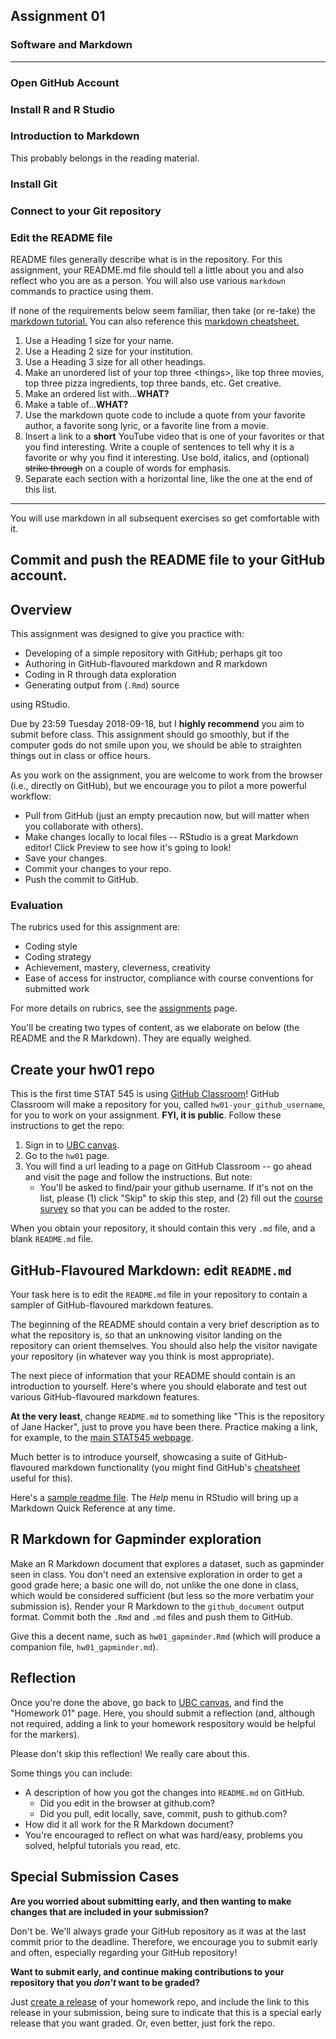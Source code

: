 ## Assignment 01
### Software and Markdown
***

### Open GitHub Account

### Install R and R Studio

### Introduction to Markdown

This probably belongs in the reading material.

### Install Git

### Connect to your Git repository

### Edit the README file

README files generally describe what is in the repository. For this assignment, your README.md file should tell a little about you and also reflect who you are as a person.  You will also use various `markdown` commands to practice using them.

If none of the requirements below seem familiar, then take (or re-take) the [markdown tutorial.](https://commonmark.org/help/tutorial/) You can also reference this [markdown cheatsheet.](https://github.com/adam-p/markdown-here/wiki/Markdown-Cheatsheet)

1. Use a Heading 1 size for your name.
2. Use a Heading 2 size for your institution.
3. Use a Heading 3 size for all other headings.
4. Make an unordered list of your top three \<things\>, like top three movies, top three pizza ingredients, top three bands, etc. Get creative.
5. Make an ordered list with...**WHAT?**
6. Make a table of...**WHAT?**
7. Use the markdown quote code to include a quote from your favorite author, a favorite song lyric, or a favorite line from a movie. 
8. Insert a link to a **short** YouTube video that is one of your favorites or that you find interesting. Write a couple of sentences to tell why it is a favorite or why you find it interesting. Use bold, italics, and (optional) ~~strike through~~ on a couple of words for emphasis.
9. Separate each section with a horizontal line, like the one at the end of this list.

***

You will use markdown in all subsequent exercises so get comfortable with it.



## Commit and push the README file to your GitHub account.




## Overview

This assignment was designed to give you practice with:

- Developing of a simple repository with GitHub; perhaps git too
- Authoring in GitHub-flavoured markdown and R markdown
- Coding in R through data exploration
- Generating output from (`.Rmd`) source

using RStudio.

Due by 23:59 Tuesday 2018-09-18, but I **highly recommend** you aim to submit before class. This assignment should go smoothly, but if the computer gods do not smile upon you, we should be able to straighten things out in class or office hours.

As you work on the assignment, you are welcome to work from the browser (i.e., directly on GitHub), but we encourage you to pilot a more powerful workflow:

- Pull from GitHub (just an empty precaution now, but will matter when you collaborate with others).
- Make changes locally to local files -- RStudio is a great Markdown editor! Click Preview to see how it's going to look!
- Save your changes.
- Commit your changes to your repo.
- Push the commit to GitHub.

### Evaluation

The rubrics used for this assignment are:

- Coding style
- Coding strategy
- Achievement, mastery, cleverness, creativity
- Ease of access for instructor, compliance with course conventions for submitted work

For more details on rubrics, see the [assignments](http://stat545.com/Classroom/assignments/) page. 

You'll be creating two types of content, as we elaborate on below (the README and the R Markdown). They are equally weighed.

## Create your hw01 repo

This is the first time STAT 545 is using [GitHub Classroom](https://classroom.github.com/)! GitHub Classroom will make a repository for you, called `hw01-your_github_username`, for you to work on your assignment. __FYI, it is public__. Follow these instructions to get the repo:

1. Sign in to [UBC canvas](https://canvas.ubc.ca).
2. Go to the `hw01` page.
3. You will find a url leading to a page on GitHub Classroom -- go ahead and visit the page and follow the instructions. But note:
    - You'll be asked to find/pair your github username. If it's not on the list, please (1) click "Skip" to skip this step, and (2) fill out the [course survey](https://goo.gl/forms/UPvRA6a9WRod8JPb2) so that you can be added to the roster. 

When you obtain your repository, it should contain this very `.md` file, and a blank `README.md` file.

## GitHub-Flavoured Markdown: edit `README.md`

Your task here is to edit the `README.md` file in your repository to contain a sampler of GitHub-flavoured markdown features.

The beginning of the README should contain a very brief description as to what the repository is, so that an unknowing visitor landing on the repository can orient themselves. You should also help the visitor navigate your repository (in whatever way you think is most appropriate). 

The next piece of information that your README should contain is an introduction to yourself. Here's where you should elaborate and test out various GitHub-flavoured markdown features.

__At the very least__, change `README.md` to something like "This is the repository of Jane Hacker", just to prove you have been there. Practice making a link, for example, to the [main STAT545 webpage](http://stat545.com).

Much better is to introduce yourself, showcasing a suite of GitHub-flavoured markdown functionality (you might find GitHub's [cheatsheet](https://guides.github.com/pdfs/markdown-cheatsheet-online.pdf) useful for this). 

Here's a [sample readme file](https://github.com/STAT545-UBC/Classroom/blob/master/assignments/hw01/sample_readme.md). The *Help* menu in RStudio will bring up a Markdown Quick Reference at any time.


## R Markdown for Gapminder exploration

Make an R Markdown document that explores a dataset, such as gapminder seen in class. You don't need an extensive exploration in order to get a good grade here; a basic one will do, not unlike the one done in class, which would be considered sufficient (but less so the more verbatim your submission is). Render your R Markdown to the `github_document` output format. Commit both the `.Rmd` and `.md` files and push them to GitHub.

Give this a decent name, such as `hw01_gapminder.Rmd` (which will produce a companion file, `hw01_gapminder.md`).

## Reflection

Once you're done the above, go back to [UBC canvas](https://canvas.ubc.ca/), and find the "Homework 01" page. Here, you should submit a reflection (and, although not required, adding a link to your homework respository would be helpful for the markers). 

Please don't skip this reflection! We really care about this.

Some things you can include:

- A description of how you got the changes into `README.md` on GitHub.
    - Did you edit in the browser at github.com?
    - Did you pull, edit locally, save, commit, push to github.com?
- How did it all work for the R Markdown document?
- You're encouraged to reflect on what was hard/easy, problems you solved, helpful tutorials you read, etc.

## Special Submission Cases

**Are you worried about submitting early, and then wanting to make changes that are included in your submission?**

Don't be. We'll always grade your GitHub repository as it was at the last commit prior to the deadline. Therefore, we encourage you to submit early and often, especially regarding your GitHub repository!

**Want to submit early, and continue making contributions to your repository that you _don't_ want to be graded?**

Just [create a release](https://help.github.com/articles/creating-releases/) of your homework repo, and include the link to this release in your submission, being sure to indicate that this is a special early release that you want graded. Or, even better, just fork the repo.
